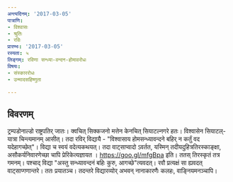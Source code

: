```yaml
---
अन्त्यदिनम्: '2017-03-05'
पात्राणि:
- विश्वासः
- श्रुतिः
- रविः
प्रारम्भः: '2017-03-05'
रस्यता: ५
लिङ्गम्: रविणा‌ सन्ध्या-वन्दन-होमावरोधः
विषयः:
- संस्काररोधः
- उन्मादसहिष्णुता

---
```


## विवरणम्
ट्रम्पडोनाल्डो राष्ट्रपतिर् जातः। क्वचित् सिक्कजनो मत्तेन केनचित् सियाटल्नगरे हतः। विश्वासेन सियाटल्-यात्रा चिन्त्यमानम् आसीत्। तदा रविर् विद्यायै - "विश्वासाय होमसन्ध्यावन्दने बहिर् न कर्तुं वद यदेहागच्छेत्"। विद्या च स्वयं वदेत्यकथयत्। तदा वाट्साप्वादो ऽवर्तत, यस्मिन् तदीयदुहित्रतिरस्काङ्क्षा, असौकर्यनिवारणेच्छा चापि प्रेरिकेत्यज्ञायत । https://goo.gl/mfgBpa इति। ततस् तिरस्कृतं तत्र गमनम्। पश्चाद् विद्या "अस्तु सन्ध्यावन्दनं बहिः कुरु, आगच्छे"त्यवदत्। रवौ प्रत्यक्षं सा ह्यवदत् वाट्साप्गणान्तरे। ततः प्रयातञ्च। तदन्तरे विद्यारव्योर् अभवन् नानाकारणैः कलहः, वाङ्नियमनञ्चापि।

